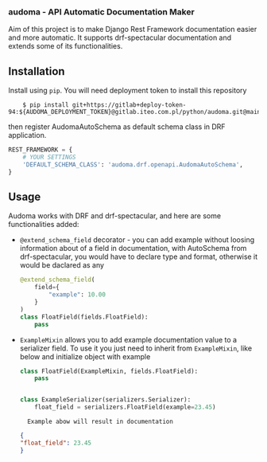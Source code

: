 ### audoma - API Automatic Documentation Maker

Aim of this project is to make Django Rest Framework documentation easier and more automatic.
It supports drf-spectacular documentation and extends some of its functionalities. 

Installation
------------
Install using ``pip``. You will need deployment token to install this repository


```
    $ pip install git+https://gitlab+deploy-token-94:${AUDOMA_DEPLOYMENT_TOKEN}@gitlab.iteo.com.pl/python/audoma.git@main
```

then register AudomaAutoSchema as default schema class in DRF application.

```python
REST_FRAMEWORK = {
    # YOUR SETTINGS
    'DEFAULT_SCHEMA_CLASS': 'audoma.drf.openapi.AudomaAutoSchema',
}
```

Usage
------------
Audoma works with DRF and drf-spectacular, and here are some functionalities added:

* `@extend_schema_field` decorator - you can add example without loosing information about of a field in documentation,
    with AutoSchema from drf-spectacular, you would have to declare type and format, otherwise it would be daclared as any

    ```python
    @extend_schema_field(
        field={
            "example": 10.00
        }
    )
    class FloatField(fields.FloatField):
        pass
    ```

* `ExampleMixin` allows you to add example documentation value to a serializer field. To use it you just need to inherit 
    from `ExampleMixin`, like below and initialize object with example

    ```python
    class FloatField(ExampleMixin, fields.FloatField):
        pass


    class ExampleSerializer(serializers.Serializer):
        float_field = serializers.FloatField(example=23.45)
    ```

        Example abow will result in documentation

    ```json
    {
    "float_field": 23.45
    }
    ```
